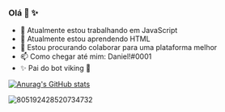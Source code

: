 ### Olá 👋 ✨

- 🔭 Atualmente estou trabalhando em JavaScript
- 🌱 Atualmente estou aprendendo HTML
- 👯 Estou procurando colaborar para uma plataforma melhor
- 📫 Como chegar até mim: Daniel!#0001
- ✨ Pai do bot viking 🤞

[![Anurag's GitHub stats](https://github-readme-stats.vercel.app/api?username=anuraghazra)](https://github.com/anuraghazra/github-readme-stats)

![805192428520734732](https://user-images.githubusercontent.com/77695301/110166709-818cec80-7dd3-11eb-8fc1-9824bec1689a.png)
